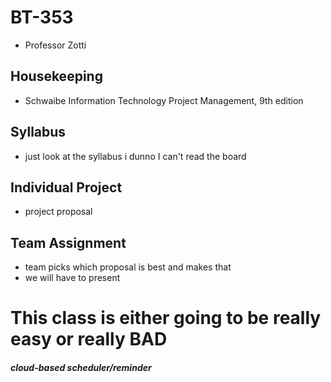# BT-353
- Professor Zotti

## Housekeeping
- Schwaibe Information Technology Project Management, 9th edition

## Syllabus
- just look at the syllabus i dunno I can't read the board

## Individual Project
- project proposal

## Team Assignment
- team picks which proposal is best and makes that
- we will have to present

# This class is either going to be really easy or really BAD

##### *cloud-based scheduler/reminder*